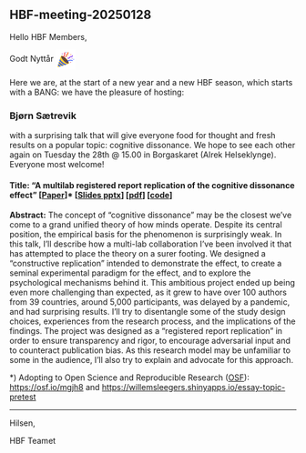 ## HBF-meeting-20250128

Hello HBF Members,

Godt Nyttår <img src="./assets/nyttaar.png" width="35" style="vertical-align: middle;">

Here we are, at the start of a new year and a new HBF season, which starts with a BANG: we have the pleasure of hosting:
 
### Bjørn Sætrevik 

with a surprising talk that will give everyone food for thought and fresh results on a popular topic: cognitive dissonance. We hope to see each other again on Tuesday the 28th @ 15.00 in Borgaskaret (Alrek Helseklynge). Everyone most welcome!

#### Title: “A multilab registered report replication of the cognitive dissonance effect” [[Paper](https://journals.sagepub.com/doi/full/10.1177/25152459231213375)]*  [[Slides pptx]([text](https://github.com/Brain-and-Consciousness/HBF/blob/main/hbf-meeting-2025-01-28/assets/Registered_report_replication_of_cognitive_dissonance.pptx))] [[pdf]([text](https://github.com/Brain-and-Consciousness/HBF/blob/main/hbf-meeting-2025-01-28/assets/Registered_report_replication_of_cognitive_dissonance.pdf))] [[code](./code)]
**Abstract:** The concept of “cognitive dissonance” may be the closest we’ve come to a grand unified theory of how minds operate. Despite its central position, the empirical basis for the phenomenon is surprisingly weak. In this talk, I’ll describe how a multi-lab collaboration I’ve been involved it that has attempted to place the theory on a surer footing. We designed a “constructive replication” intended to demonstrate the effect, to create a seminal experimental paradigm for the effect, and to explore the psychological mechanisms behind it. This ambitious project ended up being even more challenging than expected, as it grew to have over 100 authors from 39 countries, around 5,000 participants, was delayed by a pandemic, and had surprising results. I’ll try to disentangle some of the study design choices, experiences from the research process, and the implications of the findings. The project was designed as a “registered report replication” in order to ensure transparency and rigor, to encourage adversarial input and to counteract publication bias. As this research model may be unfamiliar to some in the audience, I’ll also try to explain and advocate for this approach.

*) Adopting to Open Science and Reproducible Research ([OSF](https://osf.io)): <br> https://osf.io/mgjh8  and  https://willemsleegers.shinyapps.io/essay-topic-pretest 

-------

Hilsen,

HBF Teamet

